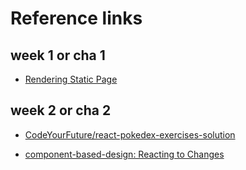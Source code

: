 # Reference links

## week 1 or cha 1

- [Rendering Static Page](https://github.com/HackYourFutureBelgium/component-based-design/blob/main/lesson-plans/rendering-static-page.md)

## week 2 or cha 2

- [CodeYourFuture/react-pokedex-exercises-solution](https://github.com/CodeYourFuture/react-pokedex-exercises-solution/tree/week-1-exercise-i)

- [component-based-design: Reacting to Changes](https://github.com/HackYourFutureBelgium/component-based-design/blob/main/lesson-plans/reacting-to-changes.md)